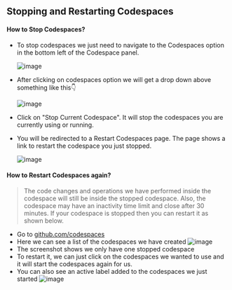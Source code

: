 
## Stopping and Restarting Codespaces
#### How to Stop Codespaces?
- To stop codespaces we just need to navigate to the Codespaces option in the bottom left of the Codespace panel.

  ![image](https://github.com/r-devel/r-dev-env/assets/72031540/6154aff9-2b46-44ab-aba7-4c454ef9d52d)

- After clicking on codespaces option we will get a drop down above something like this👇

  ![image](https://github.com/r-devel/r-dev-env/assets/72031540/9bac270a-63c9-44ed-aa43-ce9f37a754ca)

- Click on "Stop Current Codespace". It will stop the codespaces you are currently using or running.

- You will be redirected to a Restart Codespaces page. The page shows a link to restart the codespace you just stopped.

  ![image](https://github.com/r-devel/r-dev-env/assets/72031540/e87082b3-fcd4-4943-9301-1a219eb58bf8)



#### How to Restart Codespaces again?

 > The code changes and operations we have performed inside the codespace will still be inside the stopped codespace. Also, the codespace may have an inactivity time limit and close after 30 minutes. If your codespace is stopped then you can restart it as shown below.


- Go to [github.com/codespaces](https://github.com/codespaces)
- Here we can see a list of the codespaces we have created
  ![image](https://github.com/r-devel/r-dev-env/assets/72031540/23ae4b6e-70fb-4fb2-98ec-d89833804742)
- The screenshot shows we only have one stopped codespace
- To restart it, we can just click on the codespaces we wanted to use and it will start the codespaces again for us.
- You can also see an active label added to the codespaces we just started
  ![image](https://github.com/r-devel/r-dev-env/assets/72031540/ea0589f4-301c-4c65-bd72-0207c3c5e897)
